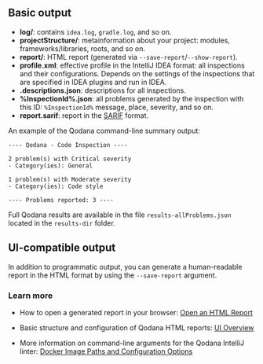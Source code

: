 [//]: # (title: Qodana IntelliJ Output Formats)

## Basic output

- **log/**: contains  `idea.log`, `gradle.log`, and so on.
- **projectStructure/**: metainformation about your project: modules, frameworks/libraries, roots, and so on.
- **report/**: HTML report (generated via `--save-report`/`--show-report`).
- **profile.xml**: effective profile in the IntelliJ IDEA format: all inspections and their configurations. Depends on the settings of the inspections that are specified in IDEA plugins and run in IDEA.
- **.descriptions.json**: descriptions for all inspections.
- **%InspectionId%.json**: all problems generated by the inspection with this ID: `%InspectionId%` message, place, severity, and so on.
- **report.sarif**: report in the [SARIF](qodana-intellij-docker-sarif.md) format.

An example of the Qodana command-line summary output:
```shell
---- Qodana - Code Inspection ----

2 problem(s) with Critical severity
- Category(ies): General

1 problem(s) with Moderate severity
- Category(ies): Code style

---- Problems reported: 3 ----
```
Full Qodana results are available in the file `results-allProblems.json` located in the `results-dir` folder.

## UI-compatible output

In addition to programmatic output, you can generate a human-readable report in the HTML format by using the `--save-report` argument.

### Learn more

* How to open a generated report in your browser: [Open an HTML Report](html-report.md)

* Basic structure and configuration of Qodana HTML reports: [UI Overview](ui-overview.md)

* More information on command-line arguments for the Qodana IntelliJ linter: [Docker Image Paths and Configuration Options](qodana-intellij-docker-techs.md)